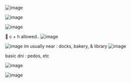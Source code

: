 ![image](https://github.com/user-attachments/assets/9f6478f4-878f-40ec-b22a-3c5cd84e1417)

![image](https://github.com/user-attachments/assets/e85ee56a-534f-4c0d-bcd7-d953f5610e63)



![image](https://github.com/user-attachments/assets/5df081ff-9f9d-42e8-a300-b77a961c7272)



🍊 c + h allowed.. ![image](https://github.com/user-attachments/assets/464088db-698a-4fba-b5d0-1b773c4485ef)


![image](https://github.com/user-attachments/assets/393581e7-8284-456f-aec2-d421b173675d)
im usually near : docks, bakery, & library ![image](https://github.com/user-attachments/assets/e34d3adb-7d4a-440c-b030-6e0c3a85bd5d)


basic dni : pedos, etc

![image](https://github.com/user-attachments/assets/6df8f447-a487-4f7d-8f66-35f77b84f4a1)

![image](https://github.com/user-attachments/assets/65b34881-d837-4621-920c-0d962d870756)
